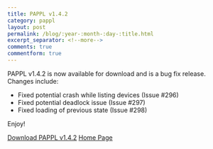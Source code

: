 ```yaml
---
title: PAPPL v1.4.2
category: pappl
layout: post
permalink: /blog/:year-:month-:day-:title.html
excerpt_separator: <!--more-->
comments: true
commentform: true
---
```


PAPPL v1.4.2 is now available for download and is a bug fix release.  Changes include:

- Fixed potential crash while listing devices (Issue #296)
- Fixed potential deadlock issue (Issue #297)
- Fixed loading of previous state (Issue #298)

Enjoy!

<a class="btn btn-primary" href="https://github.com/michaelrsweet/pappl/releases/tag/v1.4.2">Download PAPPL v1.4.2</a>
<a class="btn btn-default" href="/pappl/index.html">Home Page</a>
